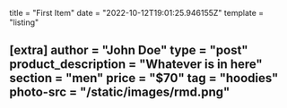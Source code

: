 title = "First Item"
date = "2022-10-12T19:01:25.946155Z"
template = "listing"

[extra]
author = "John Doe"
type = "post"
product_description = "Whatever is in here"
section = "men"
price = "$70"
tag = "hoodies"
photo-src = "/static/images/rmd.png"
---

<!-- Ideally, for SEO there should be an image after the first paragraph or two -->